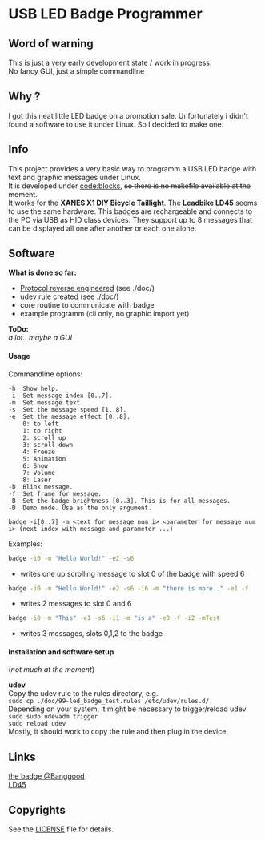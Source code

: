 # USB LED Badge Programmer
## Word of warning
This is just a very early development state / work in progress.<br>
No fancy GUI, just a simple commandline


## Why ?
I got this neat little LED badge on a promotion sale. Unfortunately i didn't found a software to use it under Linux. So I decided to make one.

## Info
This project provides a very basic way to programm a USB LED badge with text and graphic messages under Linux.<br>
It is developed under [code:blocks](http://www.codeblocks.org/), ~~so there is no makefile available at the moment~~.<br>
It works for the **XANES X1 DIY Bicycle Taillight**. The **Leadbike LD45** seems to use the same hardware.
This badges are rechargeable and connects to the PC via USB as HID class devices. They support up to 8 messages that can be displayed all one after another or each one alone.

## Software

**What is done so far:**
* [Protocol reverse engineered](./doc/XANESX1ProgrammableLEDlightbadgeprotocollreverseengineering.md) (see ./doc/)
* udev rule created (see ./doc/)
* core routine to communicate with badge
* example programm (cli only, no graphic import yet)

**ToDo:** <br>
*a lot.. maybe a GUI*


#### Usage
Commandline options:<br>

    -h  Show help.
    -i  Set message index [0..7].
    -m  Set message text.
    -s  Set the message speed [1..8].
    -e  Set the message effect [0..8].
        0: to left
        1: to right
        2: scroll up
        3: scroll down
        4: Freeze
        5: Animation
        6: Snow
        7: Volume
        8: Laser
    -b  Blink message.
    -f  Set frame for message.
    -B  Set the badge brightness [0..3]. This is for all messages.
    -D  Demo mode. Use as the only argument.

```
badge -i[0..7] -m <text for message num i> <parameter for message num i> (next index with message and parameter ...)
```

Examples:<br>
```bash
badge -i0 -m "Hello World!" -e2 -s6
```
- writes one up scrolling message to slot 0 of the badge with speed 6
```bash
badge -i0 -m "Hello World!" -e2 -s6 -i6 -m "there is more.." -e1 -f
```
- writes 2 messages to slot 0 and 6
```bash
badge -i0 -m "This" -e1 -s6 -i1 -m "is a" -e0 -f -i2 -mTest
```
- writes 3 messages, slots 0,1,2 to the badge

#### Installation and software setup
(*not much at the moment*)

**udev**<br>
Copy the udev rule to the rules directory, e.g.<br>
`sudo cp ./doc/99-led_badge_test.rules /etc/udev/rules.d/`<br>
Depending on your system, it might be necessary to trigger/reload udev<br>
`sudo sudo udevadm trigger` <br>
`sudo reload udev` <br>
Mostly, it should work to copy the rule and then plug in the device.<p>


## Links
[the badge @Banggood](https://www.banggood.com/XANES-X1-DIY-Bicycle-Taillight-Programmable-LED-Electronic-Advertising-Display-Bicycle-TailLight-USB-p-1220458.html) <br>
[LD45](http://en.leadbike.cn/index.php?id=2154)


## Copyrights
See the [LICENSE](./LICENSE) file for details.
